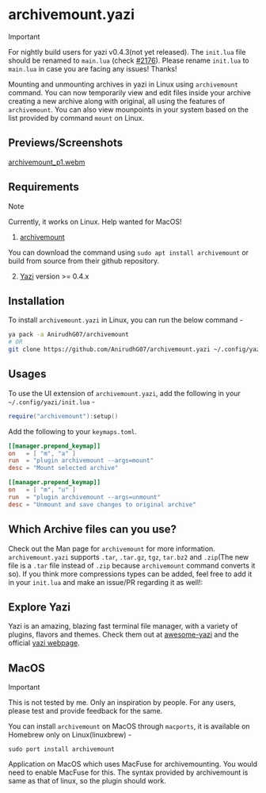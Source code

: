 # archivemount.yazi

> [!Important]
> 
> For nightly build users for yazi v0.4.3(not yet released). The `init.lua` file should be renamed to `main.lua` (check [#2176](https://github.com/sxyazi/yazi/pull/2168)).
> Please rename `init.lua` to `main.lua` in case you are facing any issues! Thanks!

Mounting and unmounting archives in yazi in Linux using `archivemount` command. You can now temporarily view and edit files inside your archive creating a new archive along with original, all using the
features of `archivemount`. You can also view mounpoints in your system based on the list provided by command `mount` on Linux.

## Previews/Screenshots

[archivemount_p1.webm](https://github.com/user-attachments/assets/f5f8810b-cfbb-4054-b7c2-fa77ed4fc22c)

## Requirements

> [!Note]
>
> Currently, it works on Linux. Help wanted for MacOS!

1. [archivemount](https://github.com/cybernoid/archivemount)

You can download the command using `sudo apt install archivemount` or build from source from their github repository.

2. [Yazi](https://github.com/sxyazi/yazi) version >= 0.4.x

## Installation

To install `archivemount.yazi` in Linux, you can run the below command -

```bash
ya pack -a AnirudhG07/archivemount
# OR
git clone https://github.com/AnirudhG07/archivemount.yazi ~/.config/yazi/plugins/archivemount.yazi
```

## Usages

To use the UI extension of `archivemount.yazi`, add the following in your `~/.config/yazi/init.lua` -

```lua
require("archivemount"):setup()
```

Add the following to your `keymaps.toml`.

```toml
[[manager.prepend_keymap]]
on   = [ "m", "a" ]
run  = "plugin archivemount --args=mount"
desc = "Mount selected archive"

[[manager.prepend_keymap]]
on   = [ "m", "u" ]
run  = "plugin archivemount --args=unmount"
desc = "Unmount and save changes to original archive"
```

## Which Archive files can you use?

Check out the Man page for `archivemount` for more information. `archivemount.yazi` supports `.tar`, `.tar.gz`, `tgz`, `tar.bz2` and `.zip`(The new file is a `.tar` file instead of `.zip` because `archivemount` command converts it so). If you think more compressions types
can be added, feel free to add it in your `init.lua` and make an issue/PR regarding it as well!:

## Explore Yazi

Yazi is an amazing, blazing fast terminal file manager, with a variety of plugins, flavors and themes. Check them out at [awesome-yazi](https://github.com/AnirudhG07/awesome-yazi) and the official [yazi webpage](https://yazi-rs.github.io/).

## MacOS
> [!Important]
>
> This is not tested by me. Only an inspiration by people.
> For any users, please test and provide feedback for the same.

You can install `archivemount` on MacOS through `macports`, it is available on Homebrew only on Linux(linuxbrew) -
```
sudo port install archivemount
```

Application on MacOS which uses MacFuse for archivemounting. You would need to enable MacFuse for this. The syntax provided by archivemount is same as that of linux, so the plugin should work.

